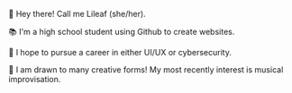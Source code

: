   👋 Hey there! Call me Lileaf (she/her).

  📚 I'm a high school student using Github to create websites.
 
  💼 I hope to pursue a career in either UI/UX or cybersecurity.
  
  🎵 I am drawn to many creative forms! My most recently interest is musical improvisation.
